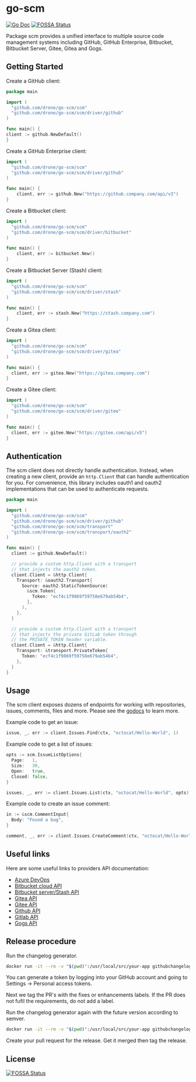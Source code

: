 # go-scm

[![Go Doc](https://img.shields.io/badge/godoc-reference-5272B4.svg?style=flat-square)](http://godoc.org/github.com/drone/go-scm/scm)
[![FOSSA Status](https://app.fossa.com/api/projects/git%2Bgithub.com%2Fnlecoy%2Fgo-scm.svg?type=shield)](https://app.fossa.com/projects/git%2Bgithub.com%2Fnlecoy%2Fgo-scm?ref=badge_shield)

Package scm provides a unified interface to multiple source code management systems including GitHub, GitHub Enterprise, Bitbucket, Bitbucket Server, Gitee, Gitea and Gogs.

## Getting Started

Create a GitHub client:

```Go
package main

import (
  "github.com/drone/go-scm/scm"
  "github.com/drone/go-scm/scm/driver/github"
)

func main() {
client := github.NewDefault()
}
```

Create a GitHub Enterprise client:

```Go
import (
  "github.com/drone/go-scm/scm"
  "github.com/drone/go-scm/scm/driver/github"
)

func main() {
    client, err := github.New("https://github.company.com/api/v3")
}
```

Create a Bitbucket client:

```Go
import (
  "github.com/drone/go-scm/scm"
  "github.com/drone/go-scm/scm/driver/bitbucket"
)

func main() {
    client, err := bitbucket.New()
}
```

Create a Bitbucket Server (Stash) client:

```Go
import (
  "github.com/drone/go-scm/scm"
  "github.com/drone/go-scm/scm/driver/stash"
)

func main() {
    client, err := stash.New("https://stash.company.com")
}
```

Create a Gitea client:

```Go
import (
  "github.com/drone/go-scm/scm"
  "github.com/drone/go-scm/scm/driver/gitea"
)

func main() {
  client, err := gitea.New("https://gitea.company.com")
}
```

Create a Gitee client:

```Go
import (
  "github.com/drone/go-scm/scm"
  "github.com/drone/go-scm/scm/driver/gitee"
)

func main() {
  client, err := gitee.New("https://gitee.com/api/v5")
}
```

## Authentication

The scm client does not directly handle authentication. Instead, when creating a new client, provide an `http.Client` that can handle authentication for you. For convenience, this library includes oauth1 and oauth2 implementations that can be used to authenticate requests.

```Go
package main

import (
  "github.com/drone/go-scm/scm"
  "github.com/drone/go-scm/scm/driver/github"
  "github.com/drone/go-scm/scm/transport"
  "github.com/drone/go-scm/scm/transport/oauth2"
)

func main() {
  client := github.NewDefault()

  // provide a custom http.Client with a transport
  // that injects the oauth2 token.
  client.Client = &http.Client{
    Transport: &oauth2.Transport{
      Source: oauth2.StaticTokenSource(
        &scm.Token{
          Token: "ecf4c1f9869f59758e679ab54b4",
        },
      ),
    },
  }

  // provide a custom http.Client with a transport
  // that injects the private GitLab token through
  // the PRIVATE_TOKEN header variable.
  client.Client = &http.Client{
    Transport: &transport.PrivateToken{
      Token: "ecf4c1f9869f59758e679ab54b4",
    },
  }
}
```

## Usage

The scm client exposes dozens of endpoints for working with repositories, issues, comments, files and more. Please see the [godocs](https://pkg.go.dev/github.com/drone/go-scm/scm#pkg-examples) to learn more.

Example code to get an issue:

```Go
issue, _, err := client.Issues.Find(ctx, "octocat/Hello-World", 1)
```

Example code to get a list of issues:

```Go
opts := scm.IssueListOptions{
  Page:   1,
  Size:   30,
  Open:   true,
  Closed: false,
}

issues, _, err := client.Issues.List(ctx, "octocat/Hello-World", opts)
```

Example code to create an issue comment:

```Go
in := &scm.CommentInput{
  Body: "Found a bug",
}

comment, _, err := client.Issues.CreateComment(ctx, "octocat/Hello-World", 1, in)
```

## Useful links

Here are some useful links to providers API documentation:

- [Azure DevOps](https://docs.microsoft.com/en-us/rest/api/azure/devops/git/?view=azure-devops-rest-6.0)
- [Bitbucket cloud API](https://developer.atlassian.com/cloud/bitbucket/rest/intro/)
- [Bitbucket server/Stash API](https://docs.atlassian.com/bitbucket-server/rest/5.16.0/bitbucket-rest.html)
- [Gitea API](https://gitea.com/api/swagger/#/)
- [Gitee API](https://gitee.com/api/swagger/#/)
- [Github API](https://docs.github.com/en/rest/reference)
- [Gitlab API](https://docs.gitlab.com/ee/api/api_resources.html)
- [Gogs API](https://github.com/gogs/docs-api)

## Release procedure

Run the changelog generator.

```BASH
docker run -it --rm -v "$(pwd)":/usr/local/src/your-app githubchangeloggenerator/github-changelog-generator -u drone -p go-scm -t <secret github token>
```

You can generate a token by logging into your GitHub account and going to Settings -> Personal access tokens.

Next we tag the PR's with the fixes or enhancements labels. If the PR does not fufil the requirements, do not add a label.

Run the changelog generator again with the future version according to semver.

```BASH
docker run -it --rm -v "$(pwd)":/usr/local/src/your-app githubchangeloggenerator/github-changelog-generator -u drone -p go-scm -t <secret token> --future-release v1.15.2
```

Create your pull request for the release. Get it merged then tag the release.


## License
[![FOSSA Status](https://app.fossa.com/api/projects/git%2Bgithub.com%2Fnlecoy%2Fgo-scm.svg?type=large)](https://app.fossa.com/projects/git%2Bgithub.com%2Fnlecoy%2Fgo-scm?ref=badge_large)